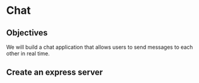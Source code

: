 # Chat

## Objectives

We will build a chat application that allows users to send messages to each other in real time.

## Create an express server
